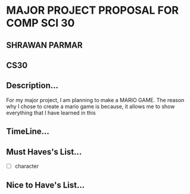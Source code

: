# MAJOR PROJECT PROPOSAL FOR COMP SCI 30
## SHRAWAN PARMAR
## CS30
## Description...

For my major project, I am planning to make a MARIO GAME. The reason why I chose to create a mario game is because, it allows me to show everything that I have learned in this 

## TimeLine...


## Must Haves's List...
- [ ] character


## Nice to Have's List...
